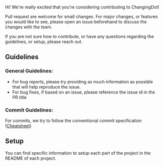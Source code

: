 Hi! We're really excited that you're considering contributing to ChangingDot!

Pull request are welcome for small changes. For major changes, or features you would like to see, please open an issue beforehand to discuss the changes with the team.

If you are not sure how to contribute, or have any questions regarding the guidelines, or setup, please reach out.

## Guidelines

### General Guidelines:

 - For bug reports, please try providing as much information as possible that will help reproduce the issue.
 - For bug fixes, if based on an issue, please reference the issue id in the PR title

### Commit Guidelines: 

For commits, we try to follow the conventional commit specification ([Cheatsheet](https://gist.github.com/qoomon/5dfcdf8eec66a051ecd85625518cfd13))

## Setup 

You can find specific information to setup each part of the project in the README of each project.